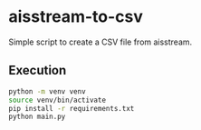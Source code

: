 # aisstream-to-csv
Simple script to create a CSV file from aisstream.

## Execution

```sh
python -m venv venv
source venv/bin/activate
pip install -r requirements.txt
python main.py
```

